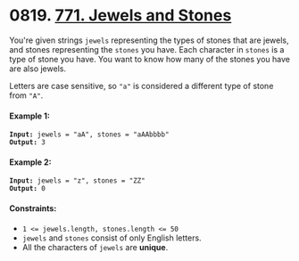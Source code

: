 # 0819. [771. Jewels and Stones](https://leetcode.com/problems/jewels-and-stones/)

You're given strings `jewels` representing the types of stones that are jewels, and stones representing the `stones` you have. Each character in `stones` is a type of stone you have. You want to know how many of the stones you have are also jewels.

Letters are case sensitive, so `"a"` is considered a different type of stone from `"A"`.

#### Example 1:

<pre><code><strong>Input:</strong> jewels = "aA", stones = "aAAbbbb"
<strong>Output:</strong> 3</code></pre>

#### Example 2:

<pre><code><strong>Input:</strong> jewels = "z", stones = "ZZ"
<strong>Output:</strong> 0</code></pre>

#### Constraints:

- `1 <= jewels.length, stones.length <= 50`
- `jewels` and `stones` consist of only English letters.
- All the characters of `jewels` are **unique**.
